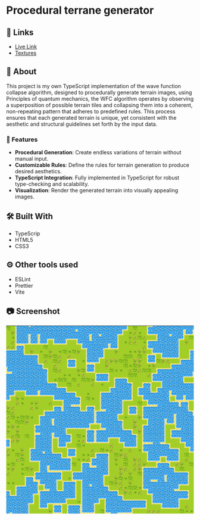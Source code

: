 # Procedural terrane generator

## 🔗 Links

-   [Live Link](https://procedural-image-generation.pages.dev/)
-   [Textures](https://opengameart.org/content/outdoors-tileset-16x16)

## 📝 About

This project is my own TypeScript implementation of the wave function collapse algorithm, designed to procedurally generate terrain images, using Principles of quantum mechanics, the WFC algorithm operates by observing a superposition of possible terrain tiles and collapsing them into a coherent, non-repeating pattern that adheres to predefined rules. This process ensures that each generated terrain is unique, yet consistent with the aesthetic and structural guidelines set forth by the input data.

### 🔧 Features

-   **Procedural Generation**: Create endless variations of terrain without manual input.
-   **Customizable Rules**: Define the rules for terrain generation to produce desired aesthetics.
-   **TypeScript Integration**: Fully implemented in TypeScript for robust type-checking and scalability.
-   **Visualization**: Render the generated terrain into visually appealing images.

## 🛠️ Built With

-   TypeScrip
-   HTML5
-   CSS3

## ⚙️ Other tools used

-   ESLint
-   Prettier
-   Vite

## 📷 Screenshot

![Islands in pixel art](./public/screenshot.png)
